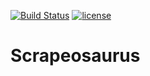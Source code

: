 [![Build Status](https://travis-ci.org/Alek-S/Scrapeosaurus.svg?branch=master)](https://travis-ci.org/Alek-S/Scrapeosaurus)
[![license](https://img.shields.io/github/license/mashape/apistatus.svg)](https://github.com/Alek-S/Scrapeosaurus/blob/master/LICENSE)

# Scrapeosaurus

